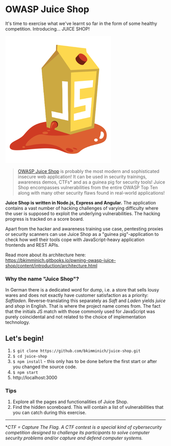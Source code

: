 # OWASP Juice Shop

It's time to exercise what we've learnt so far in the form of some healthy competition. Introducing... JUICE SHOP!

<img src="_media/juice_shop.png" height="400" />

> [OWASP Juice Shop](https://owasp.org/www-project-juice-shop/) is probably the most modern and sophisticated insecure web application! It can be used in security trainings, awareness demos, CTFs* and as a guinea pig for security tools! Juice Shop encompasses vulnerabilities from the entire OWASP Top Ten along with many other security flaws found in real-world applications!

**Juice Shop is written in Node.js, Express and Angular.** The application contains a vast number of hacking challenges of varying difficulty where the user is supposed to exploit the underlying vulnerabilities. The hacking progress is tracked on a score board.

Apart from the hacker and awareness training use case, pentesting proxies or security scanners can use Juice Shop as a "guinea pig"-application to check how well their tools cope with JavaScript-heavy application frontends and REST APIs.

Read more about its architecture here: https://bkimminich.gitbooks.io/pwning-owasp-juice-shop/content/introduction/architecture.html

### Why the name "Juice Shop"?

In German there is a dedicated word for dump, i.e. a store that sells lousy wares and does not exactly have customer satisfaction as a priority: *Saftladen*. Reverse-translating this separately as *Saft* and *Laden* yields *juice* and *shop* in English. That is where the project name comes from. The fact that the initials JS match with those commonly used for JavaScript was purely coincidental and not related to the choice of implementation technology.

## Let's begin!

1. `$ git clone https://github.com/bkimminich/juice-shop.git`
1. `$ cd juice-shop`
1. `$ npm install` - this only has to be done before the first start or after you changed the source code.
1. `$ npm start`
1. http://localhost:3000

### Tips

1. Explore all the pages and functionalities of Juice Shop.
1. Find the hidden scoreboard. This will contain a list of vulnerabilities that you can catch during this exercise.

---
**CTF = Capture The Flag. A CTF contest is a special kind of cybersecurity competition designed to challenge its participants to solve computer security problems and/or capture and defend computer systems.* 
